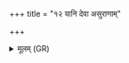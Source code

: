 +++
title = "१२ यानि देवा असुराणाम्"

+++
<details><summary>मूलम् (GR)</summary>

यानि देवा असुराणाम्  
ओजांस्य् अवृणीध्वम् ।  
तेभिर् नो अधि वोचत ॥
</details>